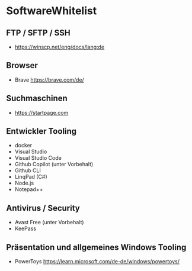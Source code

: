 # SoftwareWhitelist
## FTP / SFTP / SSH
* https://winscp.net/eng/docs/lang:de

## Browser
* Brave https://brave.com/de/

## Suchmaschinen
* https://startpage.com

## Entwickler Tooling
* docker
* Visual Studio
* Visual Studio Code
* Github Copilot (unter Vorbehalt)
* Github CLI
* LinqPad (C#)
* Node.js
* Notepad++

## Antivirus / Security
* Avast Free (unter Vorbehalt)
* KeePass

## Präsentation und allgemeines Windows Tooling
* PowerToys https://learn.microsoft.com/de-de/windows/powertoys/
